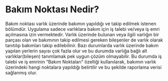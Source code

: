 # Bakım Noktası Nedir?

Bakım noktası varlık üzerinde bakımın yapıldığı ve takip edilmek istenen bölümdür.
Uygulama sadece varlıklara bakım için iş talebi ve/veya iş emri açılmasına izin vermektedir. Varlık üzerinde bulunan veya ilgili varlığın bir parçası olan ve bakımının takip edilmesi gereken bileşenler de varlık olarak tanıtılıp bakımları takip edilebilinir. 
Bazı durumlarda varlık üzerinde bakım yapılan yerlerin sayısı çok fazla olur ve bu durumda varlığa bağlı alt varlıklar(bileşen) tanımlamak pek uygun çözüm olmayabilir. Bu durumda iş talebi ve iş emrinin “Bakım Noktaları” özelliği kullanılarak, bakımın varlık üzerindeki hangi noktalara yapıldığı belirtilir ve bu şekilde raporlama verisi sağlanmış olur.



